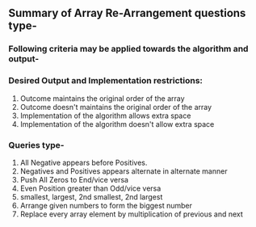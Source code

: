## Summary of Array Re-Arrangement questions type-
### Following criteria may be applied towards the algorithm and output-
### Desired Output and Implementation restrictions:

1. Outcome maintains the original order of the array
2. Outcome doesn't maintains the original order of the array
3. Implementation of the algorithm allows extra space
4. Implementation of the algorithm doesn't allow extra space

### Queries type-
1. All Negative appears before Positives.
2. Negatives and Positives appears alternate in alternate manner
3. Push All Zeros to End/vice versa
4. Even Position greater than Odd/vice versa
5. smallest, largest, 2nd smallest, 2nd largest
6. Arrange given numbers to form the biggest number
7. Replace every array element by multiplication of previous and next


